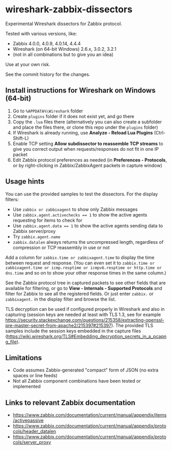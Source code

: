 # wireshark-zabbix-dissectors

Experimental Wireshark dissectors for Zabbix protocol.

Tested with various versions, like:
- Zabbix 4.0.0, 4.0.9, 4.0.14, 4.4.4
- Wireshark (on 64-bit Windows) 2.6.x, 3.0.2, 3.2.1
- (not in all combinations but to give you an idea)

Use at your own risk.

See the commit history for the changes.

## Install instructions for Wireshark on Windows (64-bit)

1. Go to `%APPDATA%\Wireshark` folder
1. Create `plugins` folder if it does not exist yet, and go there
1. Copy the `.lua` files there (alternatively you can also create a subfolder and
place the files there, or clone this repo under the `plugins` folder)
1. If Wireshark is already running, use **Analyze - Reload Lua Plugins** (Ctrl-Shift-L)
1. Enable TCP setting **Allow subdissector to reassemble TCP streams**
to give you correct output when requests/responses do not fit in one
IP packet
1. Edit Zabbix protocol preferences as needed (in **Preferences - Protocols**, or
by right-clicking in Zabbix/ZabbixAgent packets in capture window)

## Usage hints

You can use the provided samples to test the dissectors. For the display filters:

- Use `zabbix or zabbixagent` to show only Zabbix messages
- Use `zabbix.agent.activechecks == 1` to show the active agents requesting for items
to check for
- Use `zabbix.agent.data == 1` to show the active agents sending data to Zabbix server/proxy
- Try `zabbix.agent.name`
- `zabbix.datalen` always returns the uncompressed length, regardless of
compression or TCP reassembly in use or not

Add a column for `zabbix.time or zabbixagent.time` to display the time between
request and response. (You can even set it to
`zabbix.time or zabbixagent.time or icmp.resptime or icmpv6.resptime or http.time or dns.time`
and so on to show your other response times in the same column.)

See the Zabbix protocol tree in captured packets to see other fields that are
available for filtering, or go to **View - Internals - Supported Protocols** and
filter for Zabbix to see all the registered fields. Or just enter `zabbix.` or
`zabbixagent.` in the display filter and browse the list.

TLS decryption can be used if configured properly in Wireshark and also in
capturing (session keys are needed at least with TLS 1.3, see for example
https://security.stackexchange.com/questions/215358/extracting-openssl-pre-master-secret-from-apache2/215397#215397).
The provided TLS samples include the session keys embedded in the capture files
(https://wiki.wireshark.org/TLS#Embedding_decryption_secrets_in_a_pcapng_file).

## Limitations

- Code assumes Zabbix-generated "compact" form of JSON (no extra spaces or line feeds)
- Not all Zabbix component combinations have been tested or implemented

## Links to relevant Zabbix documentation

- https://www.zabbix.com/documentation/current/manual/appendix/items/activepassive
- https://www.zabbix.com/documentation/current/manual/appendix/protocols/header_datalen
- https://www.zabbix.com/documentation/current/manual/appendix/protocols/server_proxy

